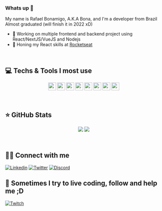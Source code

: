 ### Whats up 👋
My name is Rafael Bonamigo, A.K.A Bona, and I'm a developer from Brazil<br>
Almost graduated (will finish it in 2022 xD)
- 🔭 Working on multiple frontend and backend project using React/NextJS/VueJS and Nodejs
- 🌱 Honing my React skills at <a href="https://www.rocketseat.com.br/">Rocketseat</a>

<br>

## 💻 Techs & Tools I most use

<p align="center">
<img src="https://img.shields.io/badge/javascript-%23F7DF1E.svg?&style=for-the-badge&logo=javascript&logoColor=black" height="25"/>
<img src="https://img.shields.io/badge/typescript%20-%23007ACC.svg?&style=for-the-badge&logo=typescript&logoColor=white" height="25"/>
<img src="https://img.shields.io/badge/node.js%20-%2343853D.svg?&style=for-the-badge&logo=node.js&logoColor=white" height="25"/>
<img src="https://img.shields.io/badge/express.js%20-%23404d59.svg?&style=for-the-badge" height="25"/>
<img src="https://img.shields.io/badge/React-20232A?style=for-the-badge&logo=react&logoColor=61DAFB" height="25">
<img src="https://img.shields.io/badge/Next-black?style=for-the-badge&logo=next.js&logoColor=white" height="25">
<img src="https://img.shields.io/badge/vuejs%20-%2335495e.svg?&style=for-the-badge&logo=vue.js&logoColor=%234FC08D" height="25"/>
<img src="https://img.shields.io/badge/MySQL-00000F?style=for-the-badge&logo=mysql&logoColor=white" height="25"/>
</p>
<br>

## ⭐ GitHub Stats

<p align = "center">
  <img src = "https://github-readme-stats.vercel.app/api?username=bonamigor&show_icons=true&theme=tokyonight&line_height=27">
  <img src = "https://github-readme-stats.vercel.app/api/top-langs/?username=bonamigor&hide=css,java,html&theme=tokyonight">
</p>
<br>

## 👨👩 Connect with me

[![Linkedin](https://img.shields.io/badge/linkedin-%230077B5.svg?&style=for-the-badge&logo=linkedin&logoColor=white)](https://www.linkedin.com/in/rafael-bonamigo-0343901a1)
[![Twitter](https://img.shields.io/badge/twitter-%231DA1F2.svg?&style=for-the-badge&logo=twitter&logoColor=white)](https://twitter.com/bonamigor)
[![Discord](https://img.shields.io/badge/Discord-7289DA?style=for-the-badge&logo=discord&logoColor=white)](https://discord.gg/RTtcbRNEeB)
<br>

## 🔴 Sometimes I try to live coding, follow and help me ;D

[![Twitch](https://img.shields.io/badge/twitch-%239146FF.svg?&style=for-the-badge&logo=twitch&logoColor=white)](https://www.twitch.tv/bonamigor)
<br>
<br>
